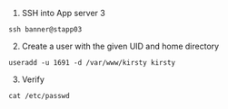 1. SSH into App server 3
```
ssh banner@stapp03
```

2. Create a user with the given UID and home directory
```
useradd -u 1691 -d /var/www/kirsty kirsty
```

3. Verify
```
cat /etc/passwd
```